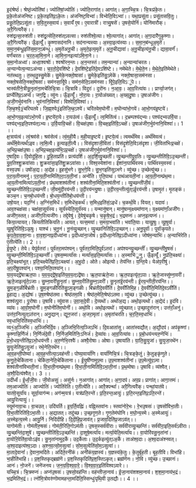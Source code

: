 

  
इ॒दंश्रेष्ठं॑। श्रेष्ठं॒ज्योति॑षां। ज्योति॑षां॒ज्योतिः॑। ज्योति॒रागा॑त्। आगा॑त्। अ॒गा॒च्चि॒त्रः। चि॒त्रःप्र॑के॒तः। प्र॒के॒तोअ॑जनिष्ट। प्र॒के॒तइति॑प्र॒ऽके॒तः। अ॑जनिष्ट॒विभ्वा॑। विभ्वेति॒विऽभ्वा॑।। यथा॒प्रसू॑ता। प्रसू॑तासवि॒तुः। प्रसू॒तेति॒प्रऽसू॑ता। स॒वि॒तुस्स॒वाय॑। स॒वायँ॑ ए॒व। ए॒वारात्री॑। रात्र्यु॒षसे॑। उ॒षसे॒योनिं॑। योनि॑मारौक्। अ॒रै॒गित्यरैक्।।  
रुश॑द्वत्सा॒रुश॑ती। रुश॑द्व॒त्सेति॒रुश॑त्ऽवत्सा। रुश॑तीश्वे॒त्या। श्वे॒त्यागा॑त्। आगा॑त्। अ॒गा॒दारै॑गुकृ॒ष्णाः। अ॒रै॒गित्यरै॑क्। ऊँ॒इत्यूँ॑। कृ॒ष्णासद॑नानि। सद॑नान्यस्याः। अ॒स्या॒इत्य॑स्याः।। स॒मा॒न॒ब॑न्धूअ॒मृते॑। स॒मा॒न॒ब॑न्धू॒इति॑स॒मा॒न॒ऽब॑न्धू। अ॒मृते॑अनू॒ची। अ॒मृते॒इत्य॒मृते॑। अ॒नू॒चीद्यावा॑। अ॒नू॒चीइत्य॑नू॒ची। द्यावा॒वर्णं॑। वर्णं॑चरतः। च॒र॒त॒आ॒मि॒ना॒ने। आ॒मि॒ना॒नइत्या॑ऽमि॒ना॒ने।।  
स॒मा॒नोअध्वा॑। अध्वा॒श्वश्रोः॑। श्वश्रो॑रन॒न्तः। अ॒न॒न्तस्तं। तम॒न्यान्या॑। अ॒न्यान्या॑चरतः। अ॒न्यान्येत्य॒न्याऽअ॑न्या। च॒र॒तो॒दे॒वशि॑ष्टे। दे॒वशि॑ष्टे॒इति॑दे॒वऽशि॑ष्टे।। नमे॑थेते। मे॒थे॒ते॒न। मे॒थे॒ते॒इति॑मेथेते। नत॑स्थतुः। त॒स्थ॒तु॒स्सु॒मेके॑। सु॒मेके॒नक्तो॒षासा॑। सु॒मेके॒इति॑सु॒ऽमेके॑। नक्तो॒षासा॒सम॑नसा। नक्तो॒षसेति॒नक्तो॒षसा॑। सम॑नसा॒विू॑पे। सम॑न॒सेति॒ऽसम॑नसा। विू॑पे॒इति॒विऽू॑पे।।  
भास्व॑तीने॒त्रीसू॒नृता॑ना॒मचे॑तिचि॒त्राः। चि॒त्रावि। विदुरः॑। दुरो॑नः। न॒आ॒वः॒। आ॒व॒रित्या॑वः।। प्रार्प्या॒जग॑त्। प्रार्प्येति॑प्र॒ऽअर्प्य॑। जग॒द्वि। व्यु॑नः। ऊँ॒इत्यूँ॑। नो॒रा॒यः। रा॒योअ॑ख्यत्। अ॒ख्य॒दु॒षाः। उ॒षाअ॑जीगः। अ॒जी॒गर्भुव॑नानि। भुव॑नानि॒विश्वा॑। विश्वेति॒विश्वा॑।।  
जि॒म्ह॒श्ये॒३॒॑चरिघतवे। जि॒ह्म॒श्ये३॒॑इति॑जि॒म्ह॒ऽश्ये॑। चरि॑तवेम॒घोनी॑। म॒घॊन्या॑भो॒गये॑। आ॒भो॒गय॑इ॒ष्टये॑। आ॒भो॒गय॒इत्या॑ऽभो॒गये॑। इ॒ष्टये॑रा॒ये। रा॒यउ॑त्वं। ऊँ॒इत्यूँ॑। त्व॒मिति॑त्वं।। द॒भ्रम्पश्य॑द्भ्यः। पश्य॑द्भ्यउर्वि॒या। पश्य॑द्भ्य॒इति॒पश्य॑त्ऽभ्यः। उ॒र्वि॒यावि॒चक्षे॑। वि॒चक्ष॑उ॒षाः। वि॒चक्ष॒इति॑वि॒ऽचक्षे॑। उ॒षाअ॑जीग॒र्भुव॑नानि॒विश्वा॑।। 1 ।।  
क्ष॒त्राय॑त्वं। त्वं॒श्रव॑से। श्रव॑सेत्वं। त्वं॒म॒ही॒यै। म॒ही॒याइ॒ष्टये॑। इ॒ष्टये॒त्वं। त्वमर्थ॑मिव। अर्थ॑मिवत्वं। अर्थ॑मि॒वेत्यर्थं॑ऽइव। त्व॒मि॒त्यै। इ॒त्याइती॒त्यै।। विस॑दृशाजी॒विता॑। विस॑दृ॒शेति॒विऽस॑दृशा। जी॒विता॑भिःप्र॒चक्षे॑। अ॒भिप्र॒चक्ष॑उ॒षाः। अ॒भिप्र॒चक्ष॒इत्य॑भि॒ऽप्र॒चक्षे॑। उ॒षाअ॑जीग॒र्भुव॑नानि॒विश्वा॑।।  
ए॒षादि॒वः। दि॒वोदु॑हि॒ता। दु॒हि॒ताप्रति॑। प्रत्य॑दर्शि। अ॒द॒र्शि॒व्यु॒च्छती॑। व्यु॒च्छन्ती॑यु॒व॒तिः। व्यु॒च्छन्तीति॑वि॒ऽउ॒च्छन्ती॑। यु॒व॒तिश्शु॒क्रवा॑साः। शु॒क्रवा॑सा॒इति॑शु॒क्रऽवा॑साः।। विश्व॒स्येशा॑ना। ईशा॑ना॒पार्थि॑वस्य। पार्थि॑वस्य॒वस्वः॑। वस्व॒उषः॑। उषो॑अ॒द्य। अ॒द्येह। इ॒हसु॑भगे। सु॒भ॒गे॒वि। सु॒भ॒गइति॑सुऽभगे। व्यु॑च्छ। उ॒च्छेत्यु॑च्छ।।  
प॒रा॒य॒तीनामनु॑। प॒रा॒य॒ती॒नामिति॑प॒रा॒ऽय॒ती॒नां। अन्वे॑ति। ए॒ति॒पाथः॑। पाथ॑आयती॒नां। आ॒य॒ती॒नाम्प्र॑थ॒मा। आ॒य॒तीनामित्या॑ऽय॒ती॒नां। प्र॑थ॒माशश्व॑तीनां। शश्व॑तीना॒मिति॒शश्व॑तीनां।। व्यु॒च्छन्ती॑जी॒वं। व्यु॒च्छन्तीति॑वि॒ऽउ॒च्छन्ती॑। जी॒वमु॑दी॒रय॑न्ती। उ॒दी॒रय॑न्त्यु॒षाः। उ॒दी॒रय॒न्तीत्यु॑त्ऽई॒रय॑न्ती। उ॒षामृ॒तं। मृ॒तङ्कं। कञ्च॒न। च॒नबो॒धय॑न्ती। बो॒धय॒न्तीति॑बो॒धय॑न्ती।।  
उषो॒यत्। यद॒ग्निं। अ॒ग्निंस॒मिधे॑। स॒मिधे॑च॒कर्थ॑। स॒मिध॒इति॑सं॒ऽइधे॑। च॒कर्थ॒वि। वियत्। यदावः॑। आव॒श्चक्ष॑सा। चक्ष॑सा॒सूर्य॑स्य। सूर्य॑स्येति॒सूर्य॑स्य।। यन्मानु॑षान्। मानु॑षान्य॒क्ष्यमा॑णान्। य॒क्ष्यमा॑णाँ॒अजी॑गः। अजी॑ग॒स्तत्। अजी॑ग॒रित्यजी॑गः। तद्दे॒वेषु॑। दे॒वेषु॑चकृषे। च॒कृ॒षे॒भ॒द्रं। भ॒द्रमप्नः॑। अप्न॒इत्यप्नः॑।।  
किया॒त्यायत्। कियतीतिकियति। आयत्। यत्स॒मया॑। स॒मया॒भवा॑ति। भवा॑ति॒याः। याव्यू॒षुः। व्यू॒षुर्या। व्यू॒षुरिति॑वि॒ऽऊ॒षुः। याश्च॑। च॒नू॒नं। नू॒नंव्यु॒च्छान्। व्यु॒च्छानिति॑वि॒ऽउ॒च्छान्।। अनु॒पूर्वाः॑। पूर्वाः॑कृपते। कृ॒प॒ते॒वा॒व॒शा॒नाः। वा॒व॒शा॒नाप्र॒दीध्या॑ना। प्र॒दीध्या॑ना॒जोषं॑। प्र॒दीध्या॒नेति॑प्र॒ऽदीध्या॑ना। जोष॑म॒न्याभिः॑। अ॒न्याभि॑रेति। ए॒तीत्ये॑ति।। 2 ।।  
ई॒युष्टे। तेये। येपू॑र्वतरां। पूर्व॑तरा॒मप॑श्यन्। पूर्व॑तरा॒मिति॒पूर्व॑ऽतरां। अप॑श्यन्व्यु॒च्छन्तीं॑। व्यु॒च्छन्ती॑मु॒षसं॑। व्यु॒च्छन्ती॒मिति॑वि॒ऽउ॒च्छन्तीं॑। उ॒षस॒म्मर्त्या॑सः। मर्त्या॑स॒इति॒मर्त्या॑सः।। अ॒स्माभि॑ू॒नु। ऊँ॒इत्यूँ॑। नु॒प्र॑ति॒चक्ष्या॑। प्र॒ति॒चक्ष्या॑भूत्। प्र॒ति॒चक्ष्येति॑प्र॒ति॒ऽचक्ष्या॑। अ॒भू॒दो। ओते। ओइत्यो। तेय॑न्ति। य॒न्ति॒ये। येअ॑प॒रीषु॑। अ॒प॒रीषु॒पश्या॑न्। पश्या॒निति॒पश्या॑न्।।  
या॒व॒यद्द्वे॑षाऋत॒पाः। य॒व॒य॒द्द्वे॑षा॒इति॑य॒व॒य॒त्ऽद्वे॑षाः। ऋ॒त॒पाऋ॑ते॒जाः। ऋ॒त॒पाइत्यृ॑त॒ऽपाः। ऋ॒ते॒जास्सु॑म्ना॒वरी॑। ऋ॒ते॒जाइत्यृ॑ते॒ऽजाः। सु॒म्ना॒वरी॑सू॒नृता॑। सु॒म्न॒व॒रीति॑सु॒म्न॒ऽवरी॑। सू॒नृता॑ई॒रय॑न्ती। ई॒रय॒न्तीती॒रय॑न्ति।। सु॒म॒ङ्ग॒ळीर्बिभ्र॑तीः। सु॒म॒ङ्गळीरिति॑सु॒ऽम॒ङ्गळीः। बिभ्र॑तीदे॒ववी॑तिं। दे॒ववी॑तिमि॒ह। दे॒ववी॑ति॒मिति॑दे॒वऽवी॑तिं। इ॒हाद्य। अ॒द्योषः॑। उ॒ष॒श्श्रेष्ठ॑तमा। श्रेष्ठ॑तमा॒वि। श्रेष्ठ॑त॒मेति॒श्रेष्ठ॑ऽतमा। व्यु॑च्छ। उ॒च्छेत्यु॑च्छ।।  
शश्व॑त्पु॒रा। पु॒रोषाः। उ॒षावि। व्यु॑वास। उ॒वा॒स॒दे॒वी। दे॒व्यथो॑। अथो॑अ॒द्य। अथो॒इत्यथो॑। अ॒द्येदं। इ॒दंवि। व्या॑वः। आ॒वो॒म॒घोनी॑। म॒घोनीति॑म॒घोनी॑।। अथो॒वि। अथो॒इत्यथो॑। व्यु॑च्छात्। उ॒च्छा॒दुत्त॑रान्। उत्त॑राँ॒अनु॑। उत्त॑रा॒नित्युत्ऽत॑रान्। अनु॒द्यान्। द्यून॒जरा॑। अ॒जरा॒मृता॑। अ॒मृता॑चरति। च॒र॒ति॒स्व॒धाभिः॑। स्व॒धाभि॒रिति॑स्व॒धाभिः॑।।  
व्य१॒॑अ॒ञ्जिभिः॑। अ॒ञ्जिभि॑र्दि॒वः। अ॒ञ्जिभि॒रित्य॒ञ्जिऽभिः॑। दि॒वआता॑सु। आता॑स्वद्यौत्। अ॒द्यौ॒दप॑। अप॑कृ॒ष्णां। कृ॒ष्णान्नि॒र्णिजं॑। नि॒र्णिजं॑दे॒वी। नि॒र्निज॒मिति॑निः॒ऽनिजं॑। दे॒व्या॑वः। आ॒व॒रित्या॑वः।। प्र॒बो॒धय॑न्त्यरु॒णॆभिः॑। प्र॒भो॒धय॒न्तीति॑प्र॒ऽभो॒धय॑न्ती। अ॒रु॒णेभि॒रश्वैः॑। अश्वै॒रोषाः। ओषाः। उ॒षाया॑ति। या॒ति॒सु॒युजा॑। सु॒युजा॒रथे॑न। सु॒युजेति॑सु॒ऽयुजा॑। रथे॒नेति॒रथे॑न।।  
आ॒व॒हन्ती॒पोष्या॑। आ॒व॒ह॒न्तीत्या॒ऽवह॑न्ती। पोष्या॒वार्या॑णि। वार्या॑णिचि॒त्रं। चि॒त्रङ्के॒तुं। के॒तुङ्कृ॑णुते। कृ॒णु॒ते॒चेकि॑ताना। चेकि॑ता॒नेति॒चेकि॑ताना।। ई॒युषी॑णामुप॒मा। उ॒प॒माशश्व॑तीनां। उ॒प॒मेत्यु॑प॒ऽमा। शश्व॑तीनांविभाती॒नां। वि॒भा॒ती॒नाम्प्र॑थ॒मा। वि॒भा॒ती॒नामिति॑वि॒ऽभा॒ती॒नां। प्र॒थ॒मोषाः। उ॒षावि। व्य॑श्वैत्। अ॒श्वै॒दित्य॑श्वैत्।। 3 ।।  
उदी॑र्ध्वं। ई॒र्ध्वं॒जी॒वः। जी॒वोअसुः॑। असु॑र्नः। न॒आगा॑त्। आगा॑त्। अ॒गा॒दप॑। अप॒प्र। प्रागा॑त्। आगा॒त्तमः॑। तम॒आज्योतिः॑। आज्योतिः॑। ज्योति॑रेति। ए॒तीत्ये॑ति।। आरै॒क्पन्थां॑। अरै॒गित्यरै॑क्। पन्थां॒यात॑वे। यात॑वे॒सूर्या॑य। सूर्या॒याग॑न्म। अग॑न्म॒यत्र॑। यत्र॑प्रति॒रन्ते॑। प्र॒ति॒रन्त॒आयुः॑। प्र॒ति॒रन्त॒इति॑प्र॒ऽति॒रन्ते॑। आयु॒रित्यायुः॑।।  
स्यूम॑नावा॒चः। वा॒चउत्। उदि॑यर्ति। इ॒य॒र्ति॒वह्निः॑। वह्नि॒स्तवा॑नः। स्तवा॑नोरे॒भः। रे॒भउ॒षसः॑। उ॒षसो॑विभा॒तीः। वि॒भा॒तीरिति॑वि॒ऽभा॒तीः।। अ॒द्यातत्। तदु॑च्छ। उ॒च्छ॒गृ॒ण॒ते। गृ॒ण॒तेम॑घोनि। म॒घो॒न्य॒स्मे। अ॒स्मेआयुः॑। अ॒स्मेइत्य॒स्मे। आयु॒र्नि। निदि॑दीहि। दि॒दी॒हि॒प्र॒जाव॑त्। प्र॒जाव॒दिति॑प्र॒जाऽव॑त्।।  
यागोम॑तीः। गोम॑तीरु॒षसः॑। गोम॑ती॒रिति॒गोऽम॑तीः। उ॒षस॒स्सर्व॑वीराः। सर्व॑वीराव्यु॒च्छन्ति॑। सर्व॑वीरा॒इति॒सर्व॑ऽवीराः। व्यु॒च्छन्ति॑दा॒शुषे॑। व्यु॒च्छन्तीति॑वि॒ऽउ॒च्छन्ति॑। दा॒शुषे॒मर्त्या॑य। मर्त्या॒येति॒मर्त्या॑य।। वा॒योरि॑वसू॒नृता॑नां। वा॒योरि॒वेति॑वा॒योःऽइ॑व। सू॒नृता॑नामुद॒र्के। उद॒र्केताः। उ॒द॒र्कइत्यु॑त्ऽअ॒र्के। ताअ॑श्व॒दाः। अ॒श्व॒दाअ॑श्नवत्। अ॒श्व॒दाइत्य॑श्व॒ऽदाः। अ॒श्न॒व॒त्सो॒म॒सुत्वा॑। सो॒म॒सुत्वेति॑सो॒म॒ऽसुत्वा॑।।  
मा॒तादे॒वानां॑। दे॒वाना॒मदि॑तेः। अदि॑ते॒रनी॑कं। अनी॑कंय॒ज्ञस्य॑। य॒ज्ञस्य॑के॒तुः। के॒तुर्बृ॑ह॒ती। बृ॒ह॒तीवि। विभा॑हि। भा॒हीति॑भाहि।। प्र॒श॒स्तिकृद्ब्रह्म॑णॆ। प्र॒श॒स्तिकृदिति॑प्र॒श॒स्तिऽकृत्। ब्रह्म॑णॆनः। नो॒वि। व्यु॑च्छ। उ॒च्छानः॑। आनः॑। नो॒जने॑। जने॑जनय। ज॒न॒य॒वि॒श्व॒वा॒रे॒। वि॒श्व॒वा॒र॒इति॑विश्वऽवारे।।  
यच्चि॒त्रं। चि॒त्रमप्नः॑। अप्न॑उ॒षसः॑। उ॒षसो॒वह॑न्ति। वह॑न्तीजा॒नाय॑। ई॒जा॒नाय॑शशमा॒नाय॑। श॒श॒मा॒नाय॑भ॒द्रं। भ॒द्रमिति॑भ॒द्रं।। त्नो॑मि॒त्रोवरु॑णॊमामहन्ता॒मदि॑ति॒स्सिन्धुः॑पृथि॒वी उ॒तद्यौः।। 4 ।।  
